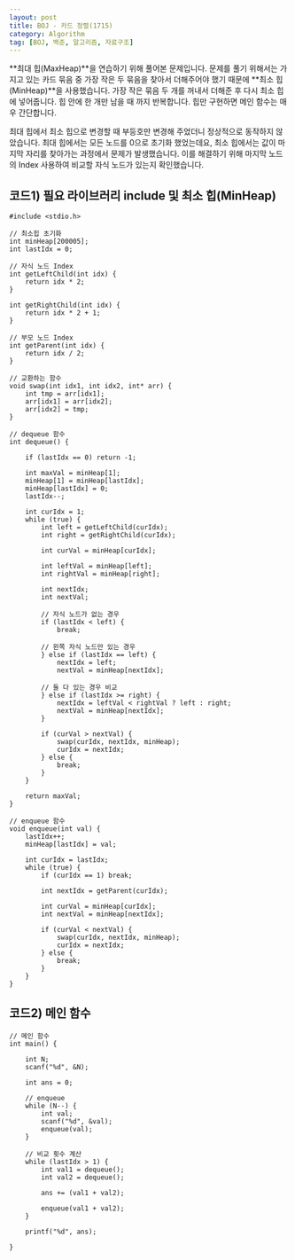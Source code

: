 ```yaml
---
layout: post
title: BOJ - 카드 정렬(1715)
category: Algorithm
tag: [BOJ, 백준, 알고리즘, 자료구조]
---
```


**최대 힙(MaxHeap)**을 연습하기 위해 풀어본 문제입니다. 문제를 풀기 위해서는 가지고 있는 카드 묶음 중 가장 작은 두 묶음을 찾아서 더해주어야 했기 때문에 **최소 힙(MinHeap)**을 사용했습니다. 가장 작은 묶음 두 개를 꺼내서 더해준 후 다시 최소 힙에 넣어줍니다. 힙 안에 한 개만 남을 때 까지 반복합니다. 힙만 구현하면 메인 함수는 매우 간단합니다.

<div class="message">
최대 힙에서 최소 힙으로 변경할 때 부등호만 변경해 주었더니 정상적으로 동작하지 않았습니다. 최대 힙에서는 모든 노드를 0으로 초기화 했었는데요, 최소 힙에서는 값이 마지막 자리를 찾아가는 과정에서 문제가 발생했습니다. 이를 해결하기 위해 마지막 노드의 Index 사용하여 비교할 자식 노드가 있는지 확인했습니다.
</div>




## 코드1) 필요 라이브러리 include 및 최소 힙(MinHeap) 
```
#include <stdio.h>

// 최소힙 초기화
int minHeap[200005];
int lastIdx = 0;

// 자식 노드 Index 
int getLeftChild(int idx) {
	return idx * 2;
}

int getRightChild(int idx) {
	return idx * 2 + 1;
}

// 부모 노드 Index 
int getParent(int idx) {
	return idx / 2;
}

// 교환하는 함수
void swap(int idx1, int idx2, int* arr) {
	int tmp = arr[idx1];
	arr[idx1] = arr[idx2];
	arr[idx2] = tmp;
}

// dequeue 함수
int dequeue() {

	if (lastIdx == 0) return -1;

	int maxVal = minHeap[1];
	minHeap[1] = minHeap[lastIdx];
	minHeap[lastIdx] = 0;
	lastIdx--;

	int curIdx = 1;
	while (true) {
		int left = getLeftChild(curIdx);
		int right = getRightChild(curIdx);

		int curVal = minHeap[curIdx];

		int leftVal = minHeap[left];
		int rightVal = minHeap[right];

		int nextIdx;
		int nextVal;

		// 자식 노드가 없는 경우
		if (lastIdx < left) {
			break;

		// 왼쪽 자식 노드만 있는 경우 
		} else if (lastIdx == left) {
			nextIdx = left;
			nextVal = minHeap[nextIdx];

		// 둘 다 있는 경우 비교
		} else if (lastIdx >= right) {
			nextIdx = leftVal < rightVal ? left : right;
			nextVal = minHeap[nextIdx];
		}

		if (curVal > nextVal) {
			swap(curIdx, nextIdx, minHeap);
			curIdx = nextIdx;
		} else {
			break;
		}
	}

	return maxVal;
}

// enqueue 함수
void enqueue(int val) {
	lastIdx++;
	minHeap[lastIdx] = val;

	int curIdx = lastIdx;
	while (true) {
		if (curIdx == 1) break;

		int nextIdx = getParent(curIdx);

		int curVal = minHeap[curIdx];
		int nextVal = minHeap[nextIdx];

		if (curVal < nextVal) {
			swap(curIdx, nextIdx, minHeap);
			curIdx = nextIdx;
		} else {
			break;
		}
	}
}
```



## 코드2) 메인 함수
```
// 메인 함수
int main() {

	int N;
	scanf("%d", &N);

	int ans = 0;

	// enqueue
	while (N--) {
		int val;
		scanf("%d", &val);
		enqueue(val);
	}

	// 비교 횟수 계산
	while (lastIdx > 1) {
		int val1 = dequeue();
		int val2 = dequeue();
		
		ans += (val1 + val2);

		enqueue(val1 + val2);
	}

	printf("%d", ans);

}
```
